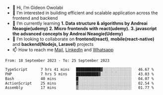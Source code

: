 - 👋 Hi, I’m Gideon Owolabi
- 👀 I’m interested in building efficient and scalable application across the frontend and backend
- 🌱 I’m currently learning <b>1. Data structure & algorithms by Andreai Neaogie(udemy)</b> <b>2. Micro frontends with react(udemy).</b>  <b>3. javascript the advanced concepts by Andreai Neaogie(Udemy)</b>
- 💞️ I’m looking to collaborate on <b>frontend(react)</b>, <b>mobile(react-native)</b> and <b>backend(Nodejs, Laravel)</b> projects
- 📫 How to reach me <a href="mailto:gideoniyin2021@gmail.com">Mail</a>, <a href="https://www.linkedin.com/in/gideon-owolabi-9b667a232/">LinkedIn</a> and <a href="https://wa.me/2348055377085">Whatsapp</a>

<!---
gude1/gude1 is a ✨ special ✨ repository because its `README.md` (this file) appears on your GitHub profile.
You can click the Preview link to take a look at your changes.
--->

<!--START_SECTION:waka-->

```txt
From: 18 September 2023 - To: 25 September 2023

TypeScript      7 hrs 41 mins   ███████████▓░░░░░░░░░░░░░   46.67 %
PHP             7 hrs 5 mins    ██████████▓░░░░░░░░░░░░░░   43.03 %
Bash            40 mins         █░░░░░░░░░░░░░░░░░░░░░░░░   04.07 %
ActionScript    25 mins         ▓░░░░░░░░░░░░░░░░░░░░░░░░   02.54 %
Assembly        17 mins         ▒░░░░░░░░░░░░░░░░░░░░░░░░   01.77 %
```

<!--END_SECTION:waka-->
